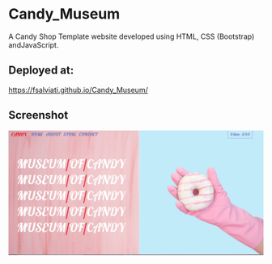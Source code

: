 # Candy_Museum
A Candy Shop Template website developed using HTML, CSS (Bootstrap) andJavaScript.

## Deployed at:
https://fsalviati.github.io/Candy_Museum/
<br />

## Screenshot

![Screenshot](screenshot.png)
